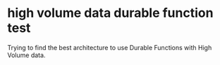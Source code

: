 # high volume data durable function test

Trying to find the best architecture to use Durable Functions with High Volume data.
